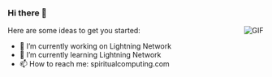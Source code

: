 ### Hi there 👋
<img align="right" alt="GIF" src="https://raw.githubusercontent.com/haoruilee/haoruilee/master/pic/pusheencode.gif" />
Here are some ideas to get you started:

- 🔭 I’m currently working on Lightning Network
- 🌱 I’m currently learning Lightning Network
- 📫 How to reach me: spiritualcomputing.com
